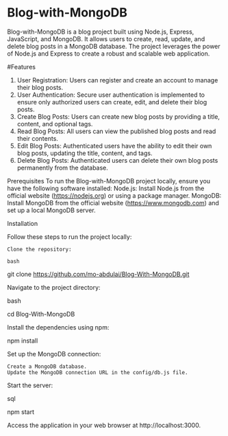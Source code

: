 # Blog-with-MongoDB
Blog-with-MongoDB is a blog project built using Node.js, Express, JavaScript, and MongoDB. It allows users to create, read, update, and delete blog posts in a MongoDB database. The project leverages the power of Node.js and Express to create a robust and scalable web application.

#Features
1. User Registration: Users can register and create an account to manage their blog posts.
2. User Authentication: Secure user authentication is implemented to ensure only authorized users can create, edit, and delete their blog posts.
3. Create Blog Posts: Users can create new blog posts by providing a title, content, and optional tags.
4. Read Blog Posts: All users can view the published blog posts and read their contents.
5. Edit Blog Posts: Authenticated users have the ability to edit their own blog posts, updating the title, content, and tags.
6. Delete Blog Posts: Authenticated users can delete their own blog posts permanently from the database.

Prerequisites
To run the Blog-with-MongoDB project locally, ensure you have the following software installed:
  Node.js: Install Node.js from the official website (https://nodejs.org) or using a package manager.
  MongoDB: Install MongoDB from the official website (https://www.mongodb.com) and set up a local MongoDB server.

Installation

Follow these steps to run the project locally:

    Clone the repository:

    bash

git clone https://github.com/mo-abdulai/Blog-With-MongoDB.git

Navigate to the project directory:

bash

cd Blog-With-MongoDB

Install the dependencies using npm:

npm install

Set up the MongoDB connection:

    Create a MongoDB database.
    Update the MongoDB connection URL in the config/db.js file.

Start the server:

sql

npm start

Access the application in your web browser at http://localhost:3000.

